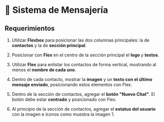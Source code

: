 # 💬 Sistema de Mensajería

## Requerimientos

1. Utilizar **Flexbox** para posicionar las dos columnas principales: la de **contactos** y la de **sección principal**.

2. Posicionar con **Flex** en el centro de la sección principal el **logo** y **textos**.

3. Utilizar **Flex** para enlistar los contactos de forma vertical, mostrando al menos el **nombre de cada uno**.

4. Dentro de cada contacto, mostrar la **imagen** y un **texto con el último mensaje enviado**, posicionando estos elementos con Flex.

5. Dentro de la sección de contactos, agregar el **botón "Nuevo Chat"**. El botón debe estar **centrado** y posicionado con Flex.

6. Al principio de la sección de contactos, agregar el **estatus del usuario** con la imagen e íconos como muestra la imagen 1.

